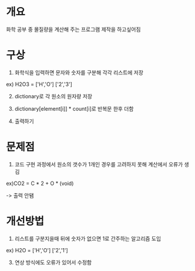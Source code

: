 # 개요
화학 공부 중 몰질량을 계산해 주는 프로그램 제작을 하고싶어짐


# 구상
1. 화학식을 입력하면 문자와 숫자를 구분해 각각 리스트에 저장

  ex) H2O3 = ['H','O']  ['2','3']

 2. dictionary로 각 원소의 원자량 저장

 3. dictionary[element[i]] * count[i]로 반복문 한후 더함

 4. 출력하기


# 문제점
1. 코드 구현 과정에서 원소의 갯수가 1개인 경우를 고려하지 못해 계산에서 오류가 생김

  ex)CO2 = C * 2 + O * (void)

-> 출력 안됌

# 개선방법

1. 리스트를 구분지을때 뒤에 숫자가 없으면 1로 간주하는 알고리즘 도입

ex) H2O = ['H','O']  ['2','1']

3. 연상 방식에도 오류가 있어서 수정함 
